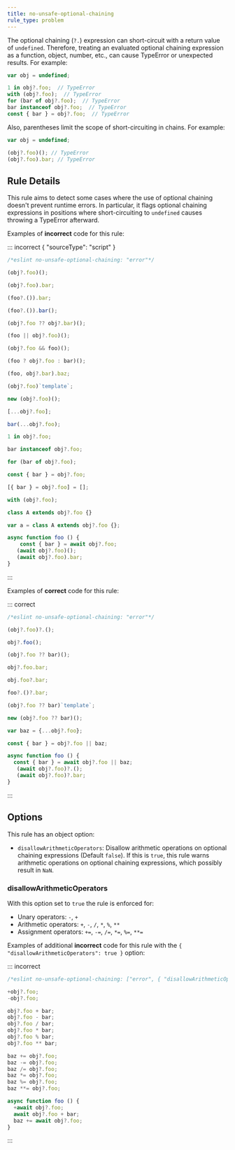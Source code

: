 ```yaml
---
title: no-unsafe-optional-chaining
rule_type: problem
---
```




The optional chaining (`?.`) expression can short-circuit with a return value of `undefined`. Therefore, treating an evaluated optional chaining expression as a function, object, number, etc., can cause TypeError or unexpected results. For example:

```js
var obj = undefined;

1 in obj?.foo;  // TypeError
with (obj?.foo);  // TypeError
for (bar of obj?.foo);  // TypeError
bar instanceof obj?.foo;  // TypeError
const { bar } = obj?.foo;  // TypeError
```

Also, parentheses limit the scope of short-circuiting in chains. For example:

```js
var obj = undefined;

(obj?.foo)(); // TypeError
(obj?.foo).bar; // TypeError
```

## Rule Details

This rule aims to detect some cases where the use of optional chaining doesn't prevent runtime errors. In particular, it flags optional chaining expressions in positions where short-circuiting to `undefined` causes throwing a TypeError afterward.

Examples of **incorrect** code for this rule:

::: incorrect { "sourceType": "script" }

```js
/*eslint no-unsafe-optional-chaining: "error"*/

(obj?.foo)();

(obj?.foo).bar;

(foo?.()).bar;

(foo?.()).bar();

(obj?.foo ?? obj?.bar)();

(foo || obj?.foo)();

(obj?.foo && foo)();

(foo ? obj?.foo : bar)();

(foo, obj?.bar).baz;

(obj?.foo)`template`;

new (obj?.foo)();

[...obj?.foo];

bar(...obj?.foo);

1 in obj?.foo;

bar instanceof obj?.foo;

for (bar of obj?.foo);

const { bar } = obj?.foo;

[{ bar } = obj?.foo] = [];

with (obj?.foo);

class A extends obj?.foo {}

var a = class A extends obj?.foo {};

async function foo () {
    const { bar } = await obj?.foo;
   (await obj?.foo)();
   (await obj?.foo).bar;
}
```

:::

Examples of **correct** code for this rule:

::: correct

```js
/*eslint no-unsafe-optional-chaining: "error"*/

(obj?.foo)?.();

obj?.foo();

(obj?.foo ?? bar)();

obj?.foo.bar;

obj.foo?.bar;

foo?.()?.bar;

(obj?.foo ?? bar)`template`;

new (obj?.foo ?? bar)();

var baz = {...obj?.foo};

const { bar } = obj?.foo || baz;

async function foo () {
  const { bar } = await obj?.foo || baz;
   (await obj?.foo)?.();
   (await obj?.foo)?.bar;
}
```

:::

## Options

This rule has an object option:

* `disallowArithmeticOperators`: Disallow arithmetic operations on optional chaining expressions (Default `false`). If this is `true`, this rule warns arithmetic operations on optional chaining expressions, which possibly result in `NaN`.

### disallowArithmeticOperators

With this option set to `true` the rule is enforced for:

* Unary operators: `-`, `+`
* Arithmetic operators: `+`, `-`, `/`, `*`, `%`, `**`
* Assignment operators: `+=`, `-=`, `/=`, `*=`, `%=`, `**=`

Examples of additional **incorrect** code for this rule with the `{ "disallowArithmeticOperators": true }` option:

::: incorrect

```js
/*eslint no-unsafe-optional-chaining: ["error", { "disallowArithmeticOperators": true }]*/

+obj?.foo;
-obj?.foo;

obj?.foo + bar;
obj?.foo - bar;
obj?.foo / bar;
obj?.foo * bar;
obj?.foo % bar;
obj?.foo ** bar;

baz += obj?.foo;
baz -= obj?.foo;
baz /= obj?.foo;
baz *= obj?.foo;
baz %= obj?.foo;
baz **= obj?.foo;

async function foo () {
  +await obj?.foo;
  await obj?.foo + bar;
  baz += await obj?.foo;
}
```

:::
